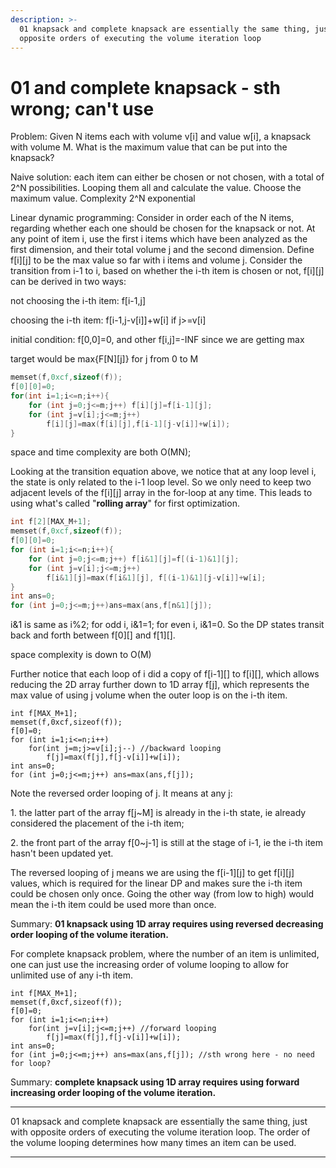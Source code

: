 ```yaml
---
description: >-
  01 knapsack and complete knapsack are essentially the same thing, just with
  opposite orders of executing the volume iteration loop
---
```


# 01 and complete knapsack - sth wrong; can't use

Problem: Given N items each with volume v\[i] and value w\[i], a knapsack with volume M. What is the maximum value that can be put into the knapsack?

Naive solution: each item can either be chosen or not chosen, with a total of 2^N possibilities. Looping them all and calculate the value. Choose the maximum value. Complexity 2^N exponential

Linear dynamic programming: Consider in order each of the N items, regarding whether each one should be chosen for the knapsack or not. At any point of item i, use the first i items which have been analyzed as the first dimension, and their total volume j and the second dimension. Define f\[i]\[j] to be the max value so far with i items and volume j. Consider the transition from i-1 to i, based on whether the i-th item is chosen or not, f\[i]\[j] can be derived in two ways:

not choosing the i-th item: f\[i-1,j]

choosing the i-th item: f\[i-1,j-v\[i]]+w\[i] if j>=v\[i]

initial condition: f\[0,0]=0, and other f\[i,j]=-INF since we are getting max

target would be max{F\[N]\[j]} for j from 0 to M

```cpp
memset(f,0xcf,sizeof(f));
f[0][0]=0;
for(int i=1;i<=n;i++){
    for (int j=0;j<=m;j++) f[i][j]=f[i-1][j];
    for (int j=v[i];j<=m;j++) 
        f[i][j]=max(f[i][j],f[i-1][j-v[i]]+w[i]);
}
```

space and time complexity are both O(MN);

Looking at the transition equation above, we notice that at any loop level i, the state is only related to the i-1 loop level. So we only need to keep two adjacent levels of the f\[i]\[j] array in the for-loop at any time. This leads to using what's called "**rolling array**" for first optimization.  &#x20;

```cpp
int f[2][MAX_M+1];
memset(f,0xcf,sizeof(f));
f[0][0]=0;
for (int i=1;i<=n;i++){
    for (int j=0;j<=m;j++) f[i&1][j]=f[(i-1)&1][j];
    for (int j=v[i];j<=m;j++)
        f[i&1][j]=max(f[i&1][j], f[(i-1)&1][j-v[i]]+w[i];
}
int ans=0;
for (int j=0;j<=m;j++)ans=max(ans,f[n&1][j]);
```

i&1 is same as i%2; for odd i, i&1=1; for even i, i&1=0. So the DP states transit back and forth between f\[0]\[] and f\[1]\[].

space complexity is down to O(M)

Further notice that each loop of i did a copy of f\[i-1]\[] to f\[i]\[], which allows reducing the 2D array further down to 1D array f\[j], which represents the max value of using j volume when the outer loop is on the i-th item.

```
int f[MAX_M+1];
memset(f,0xcf,sizeof(f));
f[0]=0;
for (int i=1;i<=n;i++)
    for(int j=m;j>=v[i];j--) //backward looping
        f[j]=max(f[j],f[j-v[i]]+w[i]);
int ans=0;
for (int j=0;j<=m;j++) ans=max(ans,f[j]);
```

Note the reversed order looping of j. It means at any j:



1\. the latter part of the array f\[j\~M] is already in the i-th state, ie already considered the placement of the i-th item;

2\. the front part of the array f\[0\~j-1] is still at the stage of i-1, ie the i-th item hasn't been updated yet.

The reversed looping of j means we are using the f\[i-1]\[j] to get f\[i]\[j] values, which is required for the linear DP and makes sure the i-th item could be chosen only once. Going the other way (from low to high) would mean the i-th item could be used more than once.

Summary: **01 knapsack using 1D array requires using reversed decreasing order looping of the volume iteration.**



For complete knapsack problem, where the number of an item is unlimited, one can just use the increasing order of volume looping to allow for unlimited use of any i-th item.

```
int f[MAX_M+1];
memset(f,0xcf,sizeof(f));
f[0]=0;
for (int i=1;i<=n;i++)
    for(int j=v[i];j<=m;j++) //forward looping
        f[j]=max(f[j],f[j-v[i]]+w[i]);
int ans=0;
for (int j=0;j<=m;j++) ans=max(ans,f[j]); //sth wrong here - no need for loop?
```

Summary: **complete knapsack using 1D array requires using forward increasing order looping of the volume iteration.**

****

01 knapsack and complete knapsack are essentially the same thing, just with opposite orders of executing the volume iteration loop. The order of the volume looping determines how many times an item can be used.

****
